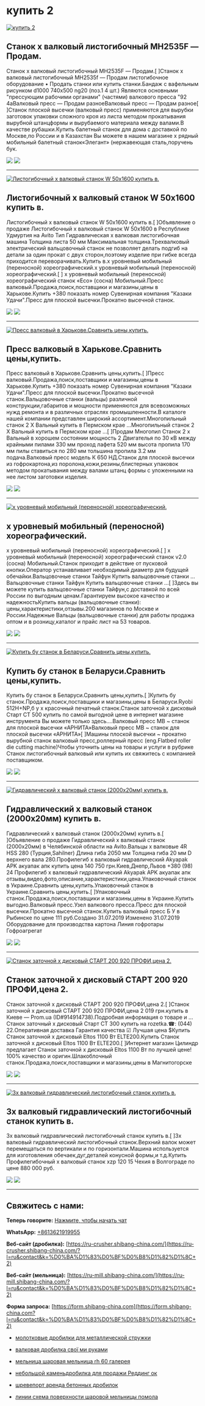 # купить 2

<a href="https://swt.shibang-china.com/?l=ru&img&k=%D0%BA%D1%83%D0%BF%D0%B8%D1%82%D1%8C+2" target="_blank">![купить 2](http://static.shibang-china.com/all-800x300/1035.jpg)</a>

## Станок х валковый листогибочный МН2535F — Продам.
Станок х валковый листогибочный МН2535F — Продам.[ ]Станок х валковый листогибочный МН2535f — Продам листогибочное оборудование • Продать станки или купить станки.Бандаж с вафельным рисунком d1000 740х500 ng20 (поз.1 4 шт.) Являются основными &quot;прессующим рабочими органами&quot; (частями) валкового пресса &quot;92 4аВалковый пресс — Продам разноеВалковый пресс — Продам разное[ ]Станок плоской высечки (валковый пресс) применяются для вырубки заготовок упаковки сложного кроя из листа методом прокатывания вырубной штанцформы и вырубаемого материала между валами.В качестве рубашки.Купить балетный станок для дома с доставкой по Москве,по России и в Казахстан Вы можете в нашем магазине х рядный мобильный балетный станок&#171;Элегант&#187; (нержавеющая сталь,поручень бук.


<a href="https://whatsapp.shibangsoft.com/WhatsApp.php" target="_blank" title="WhatsApp">![](http://static.shibang-china.com/icon/whatsapp.png)</a> <a href="https://swt.shibang-china.com/?l=ru&icon&k=%D0%BA%D1%83%D0%BF%D0%B8%D1%82%D1%8C+2" target="_blank">![](http://static.shibang-china.com/icon/chat-ru.png)</a>

---

<a href="https://swt.shibang-china.com/?l=ru&img&k=%D0%BA%D1%83%D0%BF%D0%B8%D1%82%D1%8C+2" target="_blank">![Листогибочный х валковый станок W 50x1600 купить в.](http://static.shibang-china.com/all-800x300/1185.jpg)</a>

## Листогибочный х валковый станок W 50x1600 купить в.
Листогибочный х валковый станок W 50x1600 купить в.[ ]Объявление о продаже Листогибочный х валковый станок W 50x1600 в Республике Удмуртия на Avito Тип Гидравлическая х валковая листогибочная машина Толщина листа 50 мм Максимальная толщина.Трехвалковый электрический вальцовочный станок не позволяет делать подгиб на детали за один прокат с двух сторон,поэтому изделие при гибке всегда приходится переворачивать.Купить в.х уровневый мобильный (переносной) хореографический.х уровневый мобильный (переносной) хореографический.[ ] х уровневый мобильный (переносной) хореографический станок &#171;Eco&#187; (сосна) Мобильный.Пресс валковый.Продажа,поиск,поставщики и магазины,цены в Харькове.Купить +380 показать номер Сувенирная компания &quot;Казаки Удачи&quot;.Пресс для плоской высечки.Прокатно высечной станок.


<a href="https://whatsapp.shibangsoft.com/WhatsApp.php" target="_blank" title="WhatsApp">![](http://static.shibang-china.com/icon/whatsapp.png)</a> <a href="https://swt.shibang-china.com/?l=ru&icon&k=%D0%BA%D1%83%D0%BF%D0%B8%D1%82%D1%8C+2" target="_blank">![](http://static.shibang-china.com/icon/chat-ru.png)</a>

---

<a href="https://swt.shibang-china.com/?l=ru&img&k=%D0%BA%D1%83%D0%BF%D0%B8%D1%82%D1%8C+2" target="_blank">![Пресс валковый в Харькове.Сравнить цены,купить.](http://static.shibang-china.com/all-800x300/972.jpg)</a>

## Пресс валковый в Харькове.Сравнить цены,купить.
Пресс валковый в Харькове.Сравнить цены,купить.[ ]Пресс валковый.Продажа,поиск,поставщики и магазины,цены в Харькове.Купить +380 показать номер Сувенирная компания &quot;Казаки Удачи&quot;.Пресс для плоской высечки.Прокатно высечной станок.Вальцовочные станки (вальцы) различной конструкции,габаритов и мощности применяются для всевозможных нужд ремонта и в различных отраслях промышленности.В каталоге нашей компании представлен широкий ассортимент.Многопильный станок 2 Х Вальный купить в Пермском крае …Многопильный станок 2 Х Вальный купить в Пермском крае …[ ]Продам Многопил Станок 2 х Вальный в хорошем состоянии мощность 2 Двигателья по 30 кВ между крайными пилами 330 мм проход лафета 520 мм высота пропила 170 мм пилы ставиться по 280 мм тольшина пропила 3.2 мм подача.Валковый пресс модель К 650 НД.Станок для плоской высечки из гофрокартона,из поролона,кожи,резины,блистерных упаковок методом прокатывания между валами штанц формы с уложенными на нее листом заготовки изделия.


<a href="https://whatsapp.shibangsoft.com/WhatsApp.php" target="_blank" title="WhatsApp">![](http://static.shibang-china.com/icon/whatsapp.png)</a> <a href="https://swt.shibang-china.com/?l=ru&icon&k=%D0%BA%D1%83%D0%BF%D0%B8%D1%82%D1%8C+2" target="_blank">![](http://static.shibang-china.com/icon/chat-ru.png)</a>

---

<a href="https://swt.shibang-china.com/?l=ru&img&k=%D0%BA%D1%83%D0%BF%D0%B8%D1%82%D1%8C+2" target="_blank">![х уровневый мобильный (переносной) хореографический.](http://static.shibang-china.com/all-800x300/1502.jpg)</a>

## х уровневый мобильный (переносной) хореографический.
х уровневый мобильный (переносной) хореографический.[ ] х уровневый мобильный (переносной) хореографический станок v2.0 (сосна) Мобильный.Станок приходит в действие от пусковой кнопки.Оператор устанавливает необходимый диаметр для будущей обечайки.Вальцовочные станки Тайфун Купить вальцовочные станки …Вальцовочные станки Тайфун Купить вальцовочные станки …[ ]Здесь вы можете купить вальцовочные станки Тайфун,с доставкой по всей России по выгодным ценам.Гарантируем высокое качество и надежностьКупить вальцы (вальцовочные станки): цены,характеристики,отзывы.200 магазинов по Москве и России.Надежные Вальцы (вальцовочные станки) для работы продажа оптом и в розницу,каталог и прайс лист на 53 товаров.


<a href="https://whatsapp.shibangsoft.com/WhatsApp.php" target="_blank" title="WhatsApp">![](http://static.shibang-china.com/icon/whatsapp.png)</a> <a href="https://swt.shibang-china.com/?l=ru&icon&k=%D0%BA%D1%83%D0%BF%D0%B8%D1%82%D1%8C+2" target="_blank">![](http://static.shibang-china.com/icon/chat-ru.png)</a>

---

<a href="https://swt.shibang-china.com/?l=ru&img&k=%D0%BA%D1%83%D0%BF%D0%B8%D1%82%D1%8C+2" target="_blank">![Купить бу станок в Беларуси.Сравнить цены,купить.](http://static.shibang-china.com/all-800x300/877.jpg)</a>

## Купить бу станок в Беларуси.Сравнить цены,купить.
Купить бу станок в Беларуси.Сравнить цены,купить.[ ]Купить бу станок.Продажа,поиск,поставщики и магазины,цены в Беларуси.Ryobi 512H+NP,б у х красочный печатный станок.Станок заточной х дисковый Старт СТ 500 купить по самой выгодной цене в интернет магазине инструмента Вы можете только здесь.…Валковый пресс МВ ~ станок для плоской высечки &#171;АРНИТА&#187;Валковый пресс МВ ~ станок для плоской высечки &#171;АРНИТА&#187;[ ]Машины плоской высечки ~ прокатно вырубной станок валковый пресс,роллерный пресс (eng.Flatbed roller die cutting machine)Чтобы уточнить цены на товары и услуги в рубрике Станок листогибочный валковый или купить их свяжитесь с компанией поставщиком.


<a href="https://whatsapp.shibangsoft.com/WhatsApp.php" target="_blank" title="WhatsApp">![](http://static.shibang-china.com/icon/whatsapp.png)</a> <a href="https://swt.shibang-china.com/?l=ru&icon&k=%D0%BA%D1%83%D0%BF%D0%B8%D1%82%D1%8C+2" target="_blank">![](http://static.shibang-china.com/icon/chat-ru.png)</a>

---

<a href="https://swt.shibang-china.com/?l=ru&img&k=%D0%BA%D1%83%D0%BF%D0%B8%D1%82%D1%8C+2" target="_blank">![Гидравлический х валковый станок (2000х20мм) купить в.](http://static.shibang-china.com/all-800x300/655.jpg)</a>

## Гидравлический х валковый станок (2000х20мм) купить в.
Гидравлический х валковый станок (2000х20мм) купить в.[ ]Объявление о продаже Гидравлический х валковый станок (2000х20мм) в Челябинской области на Avito.Вальцы х валковые 4R HSS 280 (Турция,Sahilner) Длина гиба 2050 мм Толщина гиба 20 мм D верхнего вала 280.Профилегиб х валковый гидравлический Akyapak APK акуапак апк купить цена 140 750 грн.Киев,Днепр,Львов +380 (98) 24 Профилегиб х валковый гидравлический Akyapak APK акуапак апк отзывы,видео,фото,описание,характеристики,цена.Упаковочный станок в Украине.Сравнить цены,купить.Упаковочный станок в Украине.Сравнить цены,купить.[ ]Упаковочный станок.Продажа,поиск,поставщики и магазины,цены в Украине.Купить выгодно.Валковый пресс.Узел валкового пресса.Пресс для плоской высечки.Прокатно высечной станок.Купить валковый пресс Б У в Рыбинске по цене 111 руб.Создано 31.07.2019 Изменено 31.07.2019 Оборудование для производства картона Линия гофротары Гофроагрегат


<a href="https://whatsapp.shibangsoft.com/WhatsApp.php" target="_blank" title="WhatsApp">![](http://static.shibang-china.com/icon/whatsapp.png)</a> <a href="https://swt.shibang-china.com/?l=ru&icon&k=%D0%BA%D1%83%D0%BF%D0%B8%D1%82%D1%8C+2" target="_blank">![](http://static.shibang-china.com/icon/chat-ru.png)</a>

---

<a href="https://swt.shibang-china.com/?l=ru&img&k=%D0%BA%D1%83%D0%BF%D0%B8%D1%82%D1%8C+2" target="_blank">![Станок заточной х дисковый СТАРТ 200 920 ПРОФИ,цена 2.](http://static.shibang-china.com/all-800x300/918.jpg)</a>

## Станок заточной х дисковый СТАРТ 200 920 ПРОФИ,цена 2.
Станок заточной х дисковый СТАРТ 200 920 ПРОФИ,цена 2.[ ]Станок заточной х дисковый СТАРТ 200 920 ПРОФИ,цена 2 019 грн.купить в Киеве — Prom.ua (ID#914914738).Подробная информация о товаре и …Станок заточный х дисковый Старт СТ 300 купить на rozetka.☎: (044) 22.Оперативная доставка Гарантия качества ☑ Лучшая цена $Купить Станок заточной х дисковый Eltos 1100 Вт ELTE200.Купить Станок заточной х дисковый Eltos 1100 Вт ELTE200.[ ]Интернет магазин Цилиндр предлагает Станок заточной х дисковый Eltos 1100 Вт по лучшей цене! 100% качество и оригин.Шлакоблочный станок.Продажа,поиск,поставщики и магазины,цены в Магнитогорске


<a href="https://whatsapp.shibangsoft.com/WhatsApp.php" target="_blank" title="WhatsApp">![](http://static.shibang-china.com/icon/whatsapp.png)</a> <a href="https://swt.shibang-china.com/?l=ru&icon&k=%D0%BA%D1%83%D0%BF%D0%B8%D1%82%D1%8C+2" target="_blank">![](http://static.shibang-china.com/icon/chat-ru.png)</a>

---

<a href="https://swt.shibang-china.com/?l=ru&img&k=%D0%BA%D1%83%D0%BF%D0%B8%D1%82%D1%8C+2" target="_blank">![3х валковый гидравлический листогибочный станок купить в.](http://static.shibang-china.com/all-800x300/609.jpg)</a>

## 3х валковый гидравлический листогибочный станок купить в.
3х валковый гидравлический листогибочный станок купить в.[ ]3х валковый гидравлический листогибочный станок.Верхний валок может перемещаться по вертикали и по горизонтали.Машина используется для изготовления обечаек,дуг,деталей конусной формы,и т.д.Купить Профилегибочный х валковый станок xzp 120 15 Чехия в Волгограде по цене 880 000 руб.

<a href="https://whatsapp.shibangsoft.com/WhatsApp.php" target="_blank" title="WhatsApp">![](http://static.shibang-china.com/icon/whatsapp.png)</a> <a href="https://swt.shibang-china.com/?l=ru&icon&k=%D0%BA%D1%83%D0%BF%D0%B8%D1%82%D1%8C+2" target="_blank">![](http://static.shibang-china.com/icon/chat-ru.png)</a>

---
## Свяжитесь с нами:

**Теперь говорите:** [Нажмите, чтобы начать чат](https://swt.shibang-china.com?l=ru&contact&k=%D0%BA%D1%83%D0%BF%D0%B8%D1%82%D1%8C+2)

**WhatsApp:**  [+8613621919955](https://whatsapp.shibangsoft.com/WhatsApp.php)

**Веб-сайт (дробилка):** [https://ru-crusher.shibang-china.com/](https://ru-crusher.shibang-china.com/?l=ru&contact&k=%D0%BA%D1%83%D0%BF%D0%B8%D1%82%D1%8C+2)

**Веб-сайт (мельница):** [https://ru-mill.shibang-china.com/](https://ru-mill.shibang-china.com/?l=ru&contact&k=%D0%BA%D1%83%D0%BF%D0%B8%D1%82%D1%8C+2)

**Форма запроса:** [https://form.shibang-china.com](https://form.shibang-china.com?l=ru&contact&k=%D0%BA%D1%83%D0%BF%D0%B8%D1%82%D1%8C+2)

* [молотковые дробилки для металлической стружки](../106/%D0%BC%D0%BE%D0%BB%D0%BE%D1%82%D0%BA%D0%BE%D0%B2%D1%8B%D0%B5%20%D0%B4%D1%80%D0%BE%D0%B1%D0%B8%D0%BB%D0%BA%D0%B8%20%D0%B4%D0%BB%D1%8F%20%D0%BC%D0%B5%D1%82%D0%B0%D0%BB%D0%BB%D0%B8%D1%87%D0%B5%D1%81%D0%BA%D0%BE%D0%B9%20%D1%81%D1%82%D1%80%D1%83%D0%B6%D0%BA%D0%B8.md)

* [валковая дробилка свої ми руками](../106/%D0%B2%D0%B0%D0%BB%D0%BA%D0%BE%D0%B2%D0%B0%D1%8F%20%D0%B4%D1%80%D0%BE%D0%B1%D0%B8%D0%BB%D0%BA%D0%B0%20%D1%81%D0%B2%D0%BE%D1%97%20%D0%BC%D0%B8%20%D1%80%D1%83%D0%BA%D0%B0%D0%BC%D0%B8.md)

* [мельница шаровая мельница rh 60 галерея](../113/%D0%BC%D0%B5%D0%BB%D1%8C%D0%BD%D0%B8%D1%86%D0%B0%20%D1%88%D0%B0%D1%80%D0%BE%D0%B2%D0%B0%D1%8F%20%D0%BC%D0%B5%D0%BB%D1%8C%D0%BD%D0%B8%D1%86%D0%B0%20rh%2060%20%D0%B3%D0%B0%D0%BB%D0%B5%D1%80%D0%B5%D1%8F.md)

* [небольшой каменьдробилка для продажи Реддинг ок](../114/%D0%BD%D0%B5%D0%B1%D0%BE%D0%BB%D1%8C%D1%88%D0%BE%D0%B9%20%D0%BA%D0%B0%D0%BC%D0%B5%D0%BD%D1%8C%D0%B4%D1%80%D0%BE%D0%B1%D0%B8%D0%BB%D0%BA%D0%B0%20%D0%B4%D0%BB%D1%8F%20%D0%BF%D1%80%D0%BE%D0%B4%D0%B0%D0%B6%D0%B8%20%D0%A0%D0%B5%D0%B4%D0%B4%D0%B8%D0%BD%D0%B3%20%D0%BE%D0%BA.md)

* [шревепорт аренда бетонных дробилок](../118/%D1%88%D1%80%D0%B5%D0%B2%D0%B5%D0%BF%D0%BE%D1%80%D1%82%20%D0%B0%D1%80%D0%B5%D0%BD%D0%B4%D0%B0%20%D0%B1%D0%B5%D1%82%D0%BE%D0%BD%D0%BD%D1%8B%D1%85%20%D0%B4%D1%80%D0%BE%D0%B1%D0%B8%D0%BB%D0%BE%D0%BA.md)

* [линии схема поверхности шаровой мельницы помола](../112/%D0%BB%D0%B8%D0%BD%D0%B8%D0%B8%20%D1%81%D1%85%D0%B5%D0%BC%D0%B0%20%D0%BF%D0%BE%D0%B2%D0%B5%D1%80%D1%85%D0%BD%D0%BE%D1%81%D1%82%D0%B8%20%D1%88%D0%B0%D1%80%D0%BE%D0%B2%D0%BE%D0%B9%20%D0%BC%D0%B5%D0%BB%D1%8C%D0%BD%D0%B8%D1%86%D1%8B%20%D0%BF%D0%BE%D0%BC%D0%BE%D0%BB%D0%B0.md)